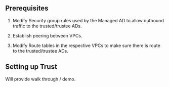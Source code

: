 ## Prerequisites

1. Modify Security group rules used by the Managed AD to allow outbound traffic to the trusted/trustee ADs.

2. Establish peering between VPCs.

3. Modify Route tables in the respective VPCs to make sure there is route to the trusted/trustee ADs.

## Setting up Trust

Will provide walk through / demo.
